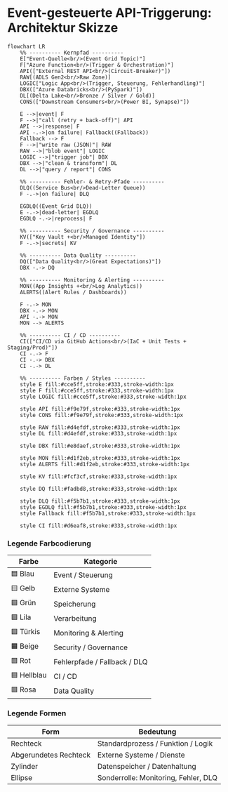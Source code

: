 # Event-gesteuerte API-Triggerung: Architektur Skizze
```mermaid
flowchart LR
    %% ---------- Kernpfad ----------
    E["Event-Quelle<br/>(Event Grid Topic)"]
    F["Azure Function<br/>(Trigger & Orchestration)"]
    API(["External REST API<br/>(Circuit-Breaker)"])
    RAW[(ADLS Gen2<br/>Raw Zone)]
    LOGIC["Logic App<br/>(Trigger, Steuerung, Fehlerhandling)"]
    DBX(["Azure Databricks<br/>(PySpark)"])
    DL[(Delta Lake<br/>Bronze / Silver / Gold)]
    CONS(["Downstream Consumers<br/>(Power BI, Synapse)"])

    E -->|event| F
    F -->|"call (retry + back-off)"| API
    API -->|response| F
    API -.->|on failure| Fallback((Fallback))
    Fallback --> F
    F -->|"write raw (JSON)"| RAW
    RAW -->|"blob event"| LOGIC
    LOGIC -->|"trigger job"| DBX
    DBX -->|"clean & transform"| DL
    DL -->|"query / report"| CONS

    %% ---------- Fehler- & Retry-Pfade ----------
    DLQ((Service Bus<br/>Dead-Letter Queue))
    F -.->|on failure| DLQ

    EGDLQ((Event Grid DLQ))
    E -.->|dead-letter| EGDLQ
    EGDLQ -.->|reprocess| F

    %% ---------- Security / Governance ----------
    KV(["Key Vault +<br/>Managed Identity"])
    F -.->|secrets| KV

    %% ---------- Data Quality ----------
    DQ(["Data Quality<br/>(Great Expectations)"])
    DBX -.-> DQ

    %% ---------- Monitoring & Alerting ----------
    MON((App Insights +<br/>Log Analytics))
    ALERTS((Alert Rules / Dashboards))

    F -.-> MON
    DBX -.-> MON
    API -.-> MON
    MON --> ALERTS

    %% ---------- CI / CD ----------
    CI(["CI/CD via GitHub Actions<br/>(IaC + Unit Tests + Staging/Prod)"])
    CI -.-> F
    CI -.-> DBX
    CI -.-> DL

    %% ---------- Farben / Styles ----------
    style E fill:#cce5ff,stroke:#333,stroke-width:1px
    style F fill:#cce5ff,stroke:#333,stroke-width:1px
    style LOGIC fill:#cce5ff,stroke:#333,stroke-width:1px

    style API fill:#f9e79f,stroke:#333,stroke-width:1px
    style CONS fill:#f9e79f,stroke:#333,stroke-width:1px

    style RAW fill:#d4efdf,stroke:#333,stroke-width:1px
    style DL fill:#d4efdf,stroke:#333,stroke-width:1px

    style DBX fill:#e8daef,stroke:#333,stroke-width:1px

    style MON fill:#d1f2eb,stroke:#333,stroke-width:1px
    style ALERTS fill:#d1f2eb,stroke:#333,stroke-width:1px

    style KV fill:#fcf3cf,stroke:#333,stroke-width:1px

    style DQ fill:#fadbd8,stroke:#333,stroke-width:1px

    style DLQ fill:#f5b7b1,stroke:#333,stroke-width:1px
    style EGDLQ fill:#f5b7b1,stroke:#333,stroke-width:1px
    style Fallback fill:#f5b7b1,stroke:#333,stroke-width:1px

    style CI fill:#d6eaf8,stroke:#333,stroke-width:1px
```
### Legende Farbcodierung

| Farbe        | Kategorie                   |
|--------------|-----------------------------|
| 🟦 Blau | Event / Steuerung           | 
| 🟨 Gelb | Externe Systeme             |
| 🟩 Grün | Speicherung                 |
| 🟪 Lila | Verarbeitung                |
| 🟦 Türkis | Monitoring & Alerting       |
| 🟧 Beige | Security / Governance       | 
| 🟥 Rot | Fehlerpfade / Fallback / DLQ| 
| 🟦 Hellblau | CI / CD                     |
| 🟥 Rosa | Data Quality                |

### Legende Formen

| Form                         | Bedeutung                           |
|------------------------------|--------------------------------------|
| Rechteck                  | Standardprozess / Funktion / Logik   |
| Abgerundetes Rechteck     | Externe Systeme / Dienste            |
| Zylinder                  | Datenspeicher / Datenhaltung         |
| Ellipse                  | Sonderrolle: Monitoring, Fehler, DLQ |
